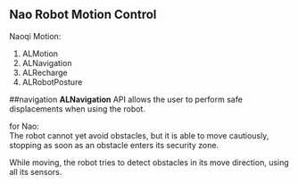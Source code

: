Nao Robot Motion Control
----

Naoqi Motion:   

1. ALMotion
2. ALNavigation
3. ALRecharge
4. ALRobotPosture



##navigation
**ALNavigation** API allows the user to perform safe displacements when using the robot.

for Nao:   
The robot cannot yet avoid obstacles, but it is able to move cautiously, stopping as soon as an obstacle enters its security zone.

While moving, the robot tries to detect obstacles in its move direction, using all its sensors.

